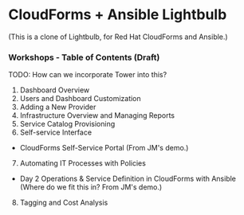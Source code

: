 # CloudForms + Ansible Lightbulb
(This is a clone of Lightbulb, for Red Hat CloudForms and Ansible.)

### Workshops - Table of Contents (Draft)

TODO: How can we incorporate Tower into this?

1. Dashboard Overview
2. Users and Dashboard Customization
3. Adding a New Provider
4. Infrastructure Overview and Managing Reports
5. Service Catalog Provisioning
6. Self-service Interface
* CloudForms Self-Service Portal (From JM's demo.)
7. Automating IT Processes with Policies
* Day 2 Operations & Service Definition in CloudForms with Ansible (Where do we fit this in? From JM's demo.)
8. Tagging and Cost Analysis
